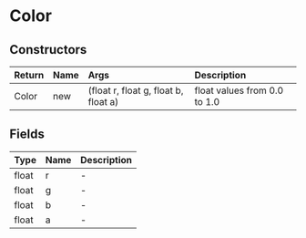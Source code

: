 ﻿# Color

## Constructors

| Return | Name | Args | Description |
| :--- | :--- | :--- | :--- |
| Color | new | (float r, float g, float b, float a) | float values from 0.0 to 1.0 |

## Fields

| Type | Name | Description |
| :--- | :--- | :--- |
| float | r | - |
| float | g | - |
| float | b | - |
| float | a | - |